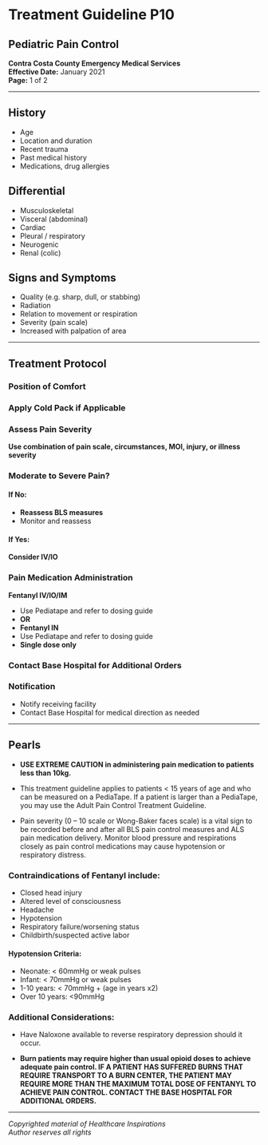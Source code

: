 # Treatment Guideline P10
## Pediatric Pain Control

**Contra Costa County Emergency Medical Services**  
**Effective Date:** January 2021  
**Page:** 1 of 2

---

## History

- Age
- Location and duration
- Recent trauma
- Past medical history
- Medications, drug allergies

## Differential

- Musculoskeletal
- Visceral (abdominal)
- Cardiac
- Pleural / respiratory
- Neurogenic
- Renal (colic)

## Signs and Symptoms

- Quality (e.g. sharp, dull, or stabbing)
- Radiation
- Relation to movement or respiration
- Severity (pain scale)
- Increased with palpation of area

---

## Treatment Protocol

### Position of Comfort

### Apply Cold Pack if Applicable

### Assess Pain Severity

**Use combination of pain scale, circumstances, MOI, injury, or illness severity**

### Moderate to Severe Pain?

#### If No:
- **Reassess BLS measures**
- Monitor and reassess

#### If Yes:

**Consider IV/IO**

### Pain Medication Administration

**Fentanyl IV/IO/IM**
- Use Pediatape and refer to dosing guide
- **OR**
- **Fentanyl IN**
- Use Pediatape and refer to dosing guide
- **Single dose only**

### Contact Base Hospital for Additional Orders

### Notification

- Notify receiving facility
- Contact Base Hospital for medical direction as needed

---

## Pearls

- **USE EXTREME CAUTION in administering pain medication to patients less than 10kg.**

- This treatment guideline applies to patients < 15 years of age and who can be measured on a PediaTape. If a patient is larger than a PediaTape, you may use the Adult Pain Control Treatment Guideline.

- Pain severity (0 – 10 scale or Wong-Baker faces scale) is a vital sign to be recorded before and after all BLS pain control measures and ALS pain medication delivery. Monitor blood pressure and respirations closely as pain control medications may cause hypotension or respiratory distress.

### Contraindications of Fentanyl include:

- Closed head injury
- Altered level of consciousness
- Headache
- Hypotension
- Respiratory failure/worsening status
- Childbirth/suspected active labor

#### Hypotension Criteria:

- Neonate: < 60mmHg or weak pulses
- Infant: < 70mmHg or weak pulses
- 1-10 years: < 70mmHg + (age in years x2)
- Over 10 years: <90mmHg

### Additional Considerations:

- Have Naloxone available to reverse respiratory depression should it occur.

- **Burn patients may require higher than usual opioid doses to achieve adequate pain control. IF A PATIENT HAS SUFFERED BURNS THAT REQUIRE TRANSPORT TO A BURN CENTER, THE PATIENT MAY REQUIRE MORE THAN THE MAXIMUM TOTAL DOSE OF FENTANYL TO ACHIEVE PAIN CONTROL. CONTACT THE BASE HOSPITAL FOR ADDITIONAL ORDERS.**

---

*Copyrighted material of Healthcare Inspirations*  
*Author reserves all rights*

